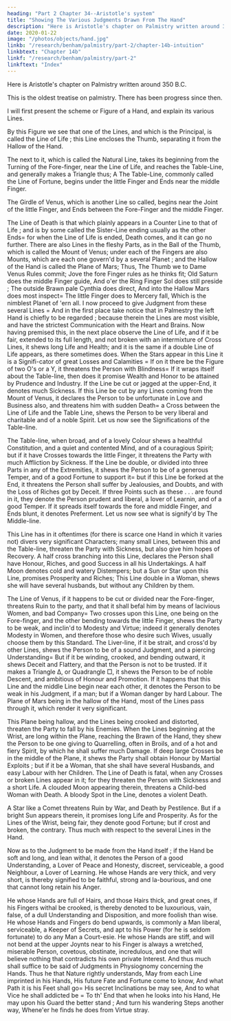 ```yaml
---
heading: "Part 2 Chapter 34--Aristotle's system"
title: "Showing The Various Judgments Drawn From The Hand"
description: "Here is Aristotle's chapter on Palmistry written around 350 B.C."
date: 2020-01-22
image: "/photos/objects/hand.jpg"
linkb: "/research/benham/palmistry/part-2/chapter-14b-intuition"
linkbtext: "Chapter 14b"
linkf: "/research/benham/palmistry/part-2"
linkftext: "Index"
---
```




Here is Aristotle's chapter on Palmistry written around 350 B.C.<!-- , which, translated into English, was embodied in a copy of Aristotle's Masterpiece, published in 1738 in London. -->

This is the oldest treatise on palmistry. <!-- It will be , and having been written by so celebrated a philosopher as the tutor of Alexander the Great, it will, I am sure, prove interesting to my readers. --> There has been progress since then.

<!-- Being engaged in this third Part to shew what Judgments may be drawn according to Physiognomy, from the several Parts of the Body, and coming in Order to speak of the Hands, it has put me under a Necessity of saying something about Palmistry, which is a Judgment made of the Conditions, Inclinations, and Fortunes of Men and Women, from their various Lines and Characters which Nature has imprinted in the Hands, which are almost as various as the Hands that have 'em.  -->

I will first present the scheme or Figure of a Hand, and explain its various Lines. 

By this Figure we see that one of the Lines, and which is the Principal, is called the Line of Life ; this Line encloses the Thumb, separating it from the Hallow of the Hand. 

The next to it, which is called the Natural Line, takes its beginning from the Turning of the Fore-finger, near the Line of Life, and reaches the Table-Line, and generally makes a Triangle thus; A The Table-Line, commonly called the Line of Fortune, begins under the little Finger and Ends near the middle Finger. 

The Girdle of Venus, which is another Line so called, begins near the Joint of the little Finger, and Ends between the Fore-Finger and the middle Finger. 

The Line of Death is that which plainly appears in a Counter Line to that of Life ; and is by some called the Sister-Line ending usually as the other Ends=  for when the Line of Life is ended, Death comes, and it can go no further. There are also Lines in the fleshy Parts, as in the Ball of the Thumb, which is called the Mount of Venus; under each of the Fingers are also Mounts, which are each one govern'd by a several Planet ; and the Hallow of the Hand is called the Plane of Mars; Thus, The Thumb we to Dame Venus Rules commit; Jove the fore Finger rules as he thinks fit; Old Saturn does the middle Finger guide, And o'er the Ring Finger Sol does still preside ; The outside Brawn pale Cynthia does direct, And into the Hallow Mars does most inspect=  The little Finger does to Mercery fall, Which is the nimblest Planet of 'ern all. I now proceed to give Judgment from these several Lines =  And in the first place take notice that in Palmestry the left Hand is chiefly to be regarded ; because therein the Lines are most visible, and have the strictest Communication with the Heart and Brains. Now having premised this, in the next place observe the Line of Life, and if it be fair, extended to its full length, and not broken with an intermixture of Cross Lines, it shews long Life and Health; and it is the same if a double Line of Life appears, as there sometimes does. When the Stars appear in this Line it is a Signifi-cator of great Losses and Calamities =  If on it there be the Figure of two O's or a Y, it threatens the Person with Blindness=  If it wraps itself about the Table-line, then does it promise Wealth and Honor to be attained by Prudence and Industry. If the Line be cut or jagged at the upper-End, it denotes much Sickness. If this Line be cut by any Lines coming from the Mount of Venus, it declares the Person to be unfortunate in Love and Business also, and threatens him with sudden Death=  a Cross between the Line of Life and the Table Line, shews the Person to be very liberal and charitable and of a noble Spirit. Let us now see the Significations of the Table-line. 

The Table-line, when broad, and of a lovely Colour shews a healthful Constitution, and a quiet and contented Mind, and of a couragious Spirit; but if it have Crosses towards the little Finger, it threatens the Party with much Affliction by Sickness. If the Line be double, or divided into three Parts in any of the Extremities, it shews the Person to be of a generous Temper, and of a good Fortune to support it=  but if this Line be forked at the End, it threatens the Person shall suffer by Jealousies, and Doubts, and with the Loss of Riches got by Deceit. If three Points such as these . . . are found in it, they denote the Person prudent and liberal, a lover of Learnin, and of a good Temper. If it spreads itself towards the fore and middle Finger, and Ends blunt, it denotes Preferment. Let us now see what is signify'd by The Middle-line. 

This Line has in it oftentimes (for there is scarce one Hand in which it varies not) divers very significant Characters; many small Lines, between this and the Table-line, threaten the Party with Sickness, but also give him hopes of Recovery. A half cross branching into this Line, declares the Person shall have Honour, Riches, and good Success in all his Undertakings. A half Moon denotes cold and watery Distempers; but a Sun or Star upon this Line, promises Prosperity and Riches; This Line double in a Woman, shews she will have several husbands, but without any Children by them. 

The Line of Venus, if it happens to be cut or divided near the Fore-finger, threatens Ruin to the party, and that it shall befal him by means of lacivious Women, and bad Company=  Two crosses upon this Line, one being on the Fore-finger, and the other bending towards the little Finger, shews the Party to be weak, and inclin'd to Modesty and Virtue; indeed it generally denotes Modesty in Women, and therefore those who desire such Wives, usually choose them by this Standard. The Liver-line, if it be strait, and cross'd by other Lines, shews the Person to be of a sound Judgment, and a piercing Understanding=  But if it be winding, crooked, and bending outward, it shews Deceit and Flattery, and that the Person is not to be trusted. If it makes a Triangle ∆, or Quadrangle □, it shews the Person to be of noble Descent, and ambitious of Honour and Promotion. If it happens that this Line and the middle Line begin near each other, it denotes the Person to be weak in his Judgment, if a man; but if a Woman danger by hard Labour. The Plane of Mars being in the hallow of the Hand, most of the Lines pass through it, which render it very significant. 

This Plane being hallow, and the Lines being crooked and distorted, threaten the Party to fall by his Enemies. When the Lines beginning at the Wrist, are long within the Plane, reaching the Brawn of the Hand, they shew the Person to be one giving to Quarrelling, often in Broils, and of a hot and fiery Spirit, by which he shall suffer much Damage. If deep large Crosses be in the middle of the Plane, it shews the Party shall obtain Honour by Martial Exploits ; but if it be a Woman, that she shall have several Husbands, and easy Labour with her Children. The Line of Death is fatal, when any Crosses or broken Lines appear in it; for they threaten the Person with Sickness and a short Life. A clouded Moon appearing therein, threatens a Child-bed Woman with Death. A bloody Spot in the Line, denotes a violent Death. 

A Star like a Comet threatens Ruin by War, and Death by Pestilence. But if a bright Sun appears therein, it promises long Life and Prosperity. As for the Lines of the Wrist, being fair, they denote good Fortune; but if crost and broken, the contrary. Thus much with respect to the several Lines in the Hand. 

Now as to the Judgment to be made from the Hand itself ; if the Hand be soft and long, and lean withal, it denotes the Person of a good Understanding, a Lover of Peace and Honesty, discreet, serviceable, a good Neighbour, a Lover of Learning. He whose Hands are very thick, and very short, is thereby signified to be faithful, strong and la-bourious, and one that cannot long retain his Anger. 

He whose Hands are full of Hairs, and those Hairs thick, and great ones, if his Fingers withal be crooked, is thereby denoted to be luxourious, vain, false, of a dull Understanding and Disposition, and more foolish than wise. He whose Hands and Fingers do bend upwards, is commonly a Man liberal, serviceable, a Keeper of Secrets, and apt to his Power (for he is seldom fortunate) to do any Man a Court-esie. He whose Hands are stiff, and will not bend at the upper Joynts near to his Finger is always a wretched, miserable Person, covetous, obstinate, incredulous, and one that will believe nothing that contradicts his own private Interest. And thus much shall suffice to be said of Judgments in Physiognomy concerning the Hands. Thus he that Nature rightly understands, May from each Line imprinted in his Hands, His future Fate and Fortune come to know, And what Path it is his Feet shall go=  His secret Inclinations be may see, And to what Vice he shall addicted be =  To th' End that when he looks into his Hand, He may upon his Guard the better stand ; And turn his wandering Steps another way, Whene'er he finds he does from Virtue stray.